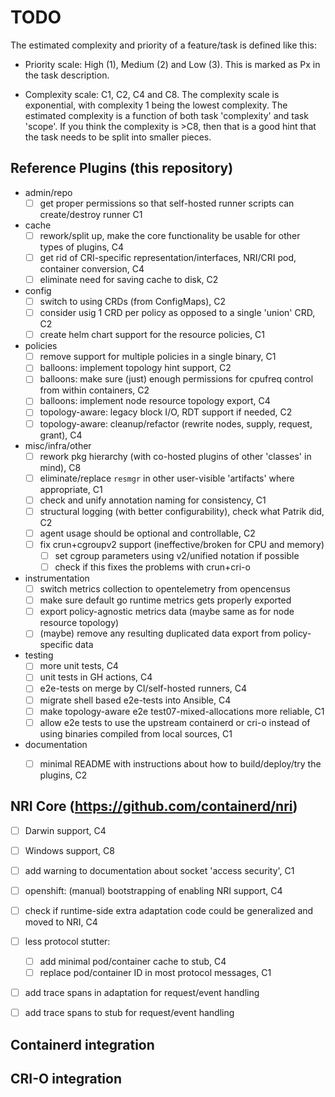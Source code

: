# TODO

The estimated complexity and priority of a feature/task is defined like this:

- Priority scale: High (1), Medium (2) and Low (3). This is marked as Px in the
  task description.

- Complexity scale: C1, C2, C4 and C8.
   The complexity scale is exponential, with complexity 1 being the
   lowest complexity. The estimated complexity is a function of both
   task 'complexity' and task 'scope'. If you think the complexity is >C8,
   then that is a good hint that the task needs to be split into smaller
   pieces.

## Reference Plugins (this repository)

- admin/repo
  - [ ] get proper permissions so that self-hosted runner scripts can create/destroy runner C1
- cache
  - [ ] rework/split up, make the core functionality be usable for other types of plugins, C4
  - [ ] get rid of CRI-specific representation/interfaces, NRI/CRI pod, container conversion, C4
  - [ ] eliminate need for saving cache to disk, C2
- config
  - [ ] switch to using CRDs (from ConfigMaps), C2
  - [ ] consider usig 1 CRD per policy as opposed to a single 'union' CRD, C2
  - [ ] create helm chart support for the resource policies, C1
- policies
  - [ ] remove support for multiple policies in a single binary, C1
  - [ ] balloons: implement topology hint support, C2
  - [ ] balloons: make sure (just) enough permissions for cpufreq control from within containers, C2
  - [ ] balloons: implement node resource topology export, C4
  - [ ] topology-aware: legacy block I/O, RDT support if needed, C2
  - [ ] topology-aware: cleanup/refactor (rewrite nodes, supply, request, grant), C4
- misc/infra/other
  - [ ] rework pkg hierarchy (with co-hosted plugins of other 'classes' in mind), C8
  - [ ] eliminate/replace `resmgr` in other user-visible 'artifacts' where appropriate, C1
  - [ ] check and unify annotation naming for consistency, C1
  - [ ] structural logging (with better configurability), check what Patrik did, C2
  - [ ] agent usage should be optional and controllable, C2
  - [ ] fix crun+cgroupv2 support (ineffective/broken for CPU and memory)
      - [ ] set cgroup parameters using v2/unified notation if possible
      - [ ] check if this fixes the problems with crun+cri-o
- instrumentation
  - [ ] switch metrics collection to opentelemetry from opencensus
  - [ ] make sure default go runtime metrics gets properly exported
  - [ ] export policy-agnostic metrics data (maybe same as for node resource topology)
  - [ ] (maybe) remove any resulting duplicated data export from policy-specific data
- testing
  - [ ] more unit tests, C4
  - [ ] unit tests in GH actions, C4
  - [ ] e2e-tests on merge by CI/self-hosted runners, C4
  - [ ] migrate shell based e2e-tests into Ansible, C4
  - [ ] make topology-aware e2e test07-mixed-allocations more reliable, C1
  - [ ] allow e2e tests to use the upstream containerd or cri-o instead of using
        binaries compiled from local sources, C1
- documentation
  - [ ] minimal README with instructions about how to build/deploy/try the plugins, C2


## NRI Core (https://github.com/containerd/nri)

- [ ] Darwin support, C4
- [ ] Windows support, C8
- [ ] add warning to documentation about socket 'access security', C1
- [ ] openshift: (manual) bootstrapping of enabling NRI support, C4
- [ ] check if runtime-side extra adaptation code could be generalized and moved to NRI, C4
- [ ] less protocol stutter:
    - [ ] add minimal pod/container cache to stub, C4
    - [ ] replace pod/container ID in most protocol messages, C1
- [ ] add trace spans in adaptation for request/event handling
- [ ] add trace spans to stub for request/event handling


## Containerd integration



## CRI-O integration
